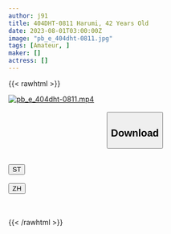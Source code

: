 ```yaml
---
author: j91
title: 404DHT-0811 Harumi, 42 Years Old
date: 2023-08-01T03:00:00Z
image: "pb_e_404dht-0811.jpg"
tags: [Amateur, ]
maker: []
actress: []
---
```



{{< rawhtml >}}

<div class="video" data-videoid="MJK9Jp9kOxie4J">
    <a href="javascript:;">
        <img src="https://my.j91.asia/posts/pb_e_404dht-0811/pb_e_404dht-0811.jpg" width="WIDTH" height="HEIGHT" alt="pb_e_404dht-0811.mp4" loading="lazy">
    </a>
</div>

<script type="text/javascript" src="https://j91.asia/asset/on-demand-st.js"></script>

<br>
  <link rel="stylesheet" href="https://j91.asia/asset/bs5.css">
  
  <center>
  <button class="btn btn-primary" type="button" data-bs-toggle="collapse" data-bs-target=".multi-collapse" aria-expanded="false" aria-controls="multiCollapseExample1 multiCollapseExample2"><h2>Download</h2></button></center>
</p>
<div class="row">
  <div class="col">
    <div class="collapse multi-collapse" id="multiCollapseExample1">
      <div class="card card-body">
	      	      <br>
<div class="buttons">  
<a href="https://streamtape.to/v/MJK9Jp9kOxie4J"><button class="btn-hover color-3"><i class="fa fa-download"></i> ST</button></a></div>
    </div>
  </div>
</div>
  <div class="col">
    <div class="collapse multi-collapse" id="multiCollapseExample2">
      <div class="card card-body">
	      <br>
<div class="buttons">
    <a href="https://lylxan.com/kos6whx1kkmh.html"><button class="btn-hover color-9"><i class="fa fa-download"></i> ZH</button></a></div>
<br><br>
      </div>
    </div>
  </div>
</div>

{{< /rawhtml >}}